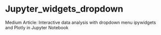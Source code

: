 # Jupyter_widgets_dropdown
Medium Article: Interactive data analysis with dropdown menu ipywidgets and Plotly in Jupyter Notebook

